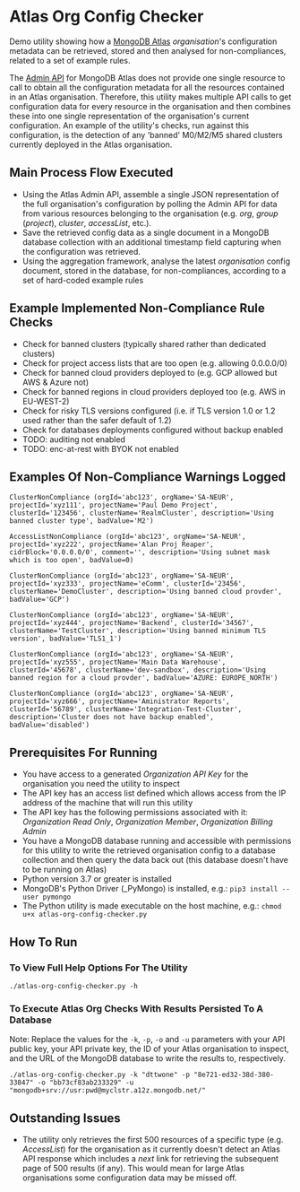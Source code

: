 # Atlas Org Config Checker

Demo utility showing how a [MongoDB Atlas](https://www.mongodb.com/atlas) _organisation_'s configuration metadata can be retrieved, stored and then analysed for non-compliances, related to a set of example rules.

The [Admin API](https://docs.atlas.mongodb.com/reference/api-resources/) for MongoDB Atlas does not provide one single resource to call to obtain all the configuration metadata for all the resources contained in an Atlas organisation. Therefore, this utility makes multiple API calls to get configuration data for every resource in the organisation and then combines these into one single representation of the organisation's current configuration. An example of the utility's checks, run against this configuration, is the detection of any 'banned' M0/M2/M5 shared clusters currently deployed in the Atlas organisation.


## Main Process Flow Executed

* Using the Atlas Admin API, assemble a single JSON representation of the full organisation's configuration by polling the Admin API for data from various resources belonging to the organisation (e.g. _org_, _group_ (_project_), _cluster_, _accessList_, etc.).
* Save the retrieved config data as a single document in a MongoDB database collection with an additional timestamp field capturing when the configuration was retrieved.
* Using the aggregation framework, analyse the latest _organisation_ config document, stored in the database, for non-compliances, according to a set of hard-coded example rules 


## Example Implemented Non-Compliance Rule Checks

* Check for banned clusters (typically shared rather than dedicated clusters)
* Check for project access lists that are too open (e.g. allowing 0.0.0.0/0)
* Check for banned cloud providers deployed to (e.g. GCP allowed but AWS & Azure not)
* Check for banned regions in cloud providers deployed too (e.g. AWS in EU-WEST-2)
* Check for risky TLS versions configured (i.e. if TLS version 1.0 or 1.2 used rather than the safer default of 1.2)
* Check for databases deployments configured without backup enabled
* TODO: auditing not enabled
* TODO: enc-at-rest with BYOK not enabled


## Examples Of Non-Compliance Warnings Logged

```
ClusterNonCompliance (orgId='abc123', orgName='SA-NEUR', projectId='xyz111', projectName='Paul Demo Project', clusterId='123456', clusterName='RealmCluster', description='Using banned cluster type', badValue='M2')

AccessListNonCompliance (orgId='abc123', orgName='SA-NEUR', projectId='xyz222', projectName='Alan Proj Reaper', cidrBlock='0.0.0.0/0', comment='', description='Using subnet mask which is too open', badValue=0)

ClusterNonCompliance (orgId='abc123', orgName='SA-NEUR', projectId='xyz333', projectName='eComm', clusterId='23456', clusterName='DemoCluster', description='Using banned cloud provder', badValue='GCP')

ClusterNonCompliance (orgId='abc123', orgName='SA-NEUR', projectId='xyz444', projectName='Backend', clusterId='34567', clusterName='TestCluster', description='Using banned minimum TLS version', badValue='TLS1_1')

ClusterNonCompliance (orgId='abc123', orgName='SA-NEUR', projectId='xyz555', projectName='Main Data Warehouse', clusterId='45678', clusterName='dev-sandbox', description='Using banned region for a cloud provder', badValue='AZURE: EUROPE_NORTH')

ClusterNonCompliance (orgId='abc123', orgName='SA-NEUR', projectId='xyz666', projectName='Aministrator Reports', clusterId='56789', clusterName='Integration-Test-Cluster', description='Cluster does not have backup enabled', badValue='disabled')
```


## Prerequisites For Running

* You have access to a generated _Organization API Key_ for the organisation you need the utility to inspect
* The API key has an access list defined which allows access from the IP address of the machine that will run this utility
* The API key has the following permissions associated with it: _Organization Read Only_, _Organization Member_, _Organization Billing Admin_
* You have a MongoDB database running and accessible with permissions for this utility to write the retrieved organisation config to a database collection and then query the data back out (this database doesn't have to be running on Atlas)
* Python version 3.7 or greater is installed
* MongoDB's Python Driver (_PyMongo) is installed, e.g.: `pip3 install --user pymongo`
* The Python utility is made executable on the host machine, e.g.: `chmod u+x atlas-org-config-checker.py`


## How To Run

### To View Full Help Options For The Utility

```
./atlas-org-config-checker.py -h
```


### To Execute Atlas Org Checks With Results Persisted To A Database

Note: Replace the values for the `-k`, `-p`, `-o` and `-u` parameters with your API public key, your API private key, the ID of your Atlas organisation to inspect, and the URL of the MongoDB database to write the results to, respectively.

```
./atlas-org-config-checker.py -k "dttwone" -p "8e721-ed32-38d-380-33847" -o "bb73cf83ab233329" -u "mongodb+srv://usr:pwd@myclstr.a12z.mongodb.net/"
```

## Outstanding Issues

* The utility only retrieves the first 500 resources of a specific type (e.g. _AccessList_) for the organisation as it currently doesn't detect an Atlas API response which includes a _next_ link for retrieving the subsequent page of 500 results (if any). This would mean for large Atlas organisations some configuration data may be missed off.

